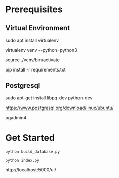 
# Prerequisites 

## Virtual Environment

sudo apt install virtualenv

virtualenv venv --python=python3

source ./venv/bin/activate

pip install -r requirements.txt


## Postgresql

sudo apt-get install libpq-dev python-dev

https://www.postgresql.org/download/linux/ubuntu/

pgadmin4

# Get Started

`python build_database.py` 

`python index.py`

http://localhost:5000/ui/
